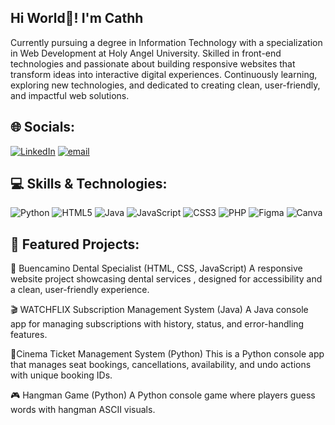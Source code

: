 ## Hi World👋! I'm Cathh

Currently pursuing a degree in Information Technology with a specialization in Web Development at Holy Angel University. Skilled in front-end technologies and passionate about building responsive websites that transform ideas into interactive digital experiences. Continuously learning, exploring new technologies, and dedicated to creating clean, user-friendly, and impactful web solutions.

## 🌐 Socials:
[![LinkedIn](https://img.shields.io/badge/LinkedIn-%230077B5.svg?logo=linkedin&logoColor=white)](https://linkedin.com/in/https://www.linkedin.com/in/catherine-tyra-laguda-a13287326/) [![email](https://img.shields.io/badge/Email-D14836?logo=gmail&logoColor=white)](mailto:tyralaguda@gmail.com) 

## 💻 Skills & Technologies:
![Python](https://img.shields.io/badge/python-3670A0?style=for-the-badge&logo=python&logoColor=ffdd54) ![HTML5](https://img.shields.io/badge/html5-%23E34F26.svg?style=for-the-badge&logo=html5&logoColor=white) ![Java](https://img.shields.io/badge/java-%23ED8B00.svg?style=for-the-badge&logo=openjdk&logoColor=white) ![JavaScript](https://img.shields.io/badge/javascript-%23323330.svg?style=for-the-badge&logo=javascript&logoColor=%23F7DF1E) ![CSS3](https://img.shields.io/badge/css3-%231572B6.svg?style=for-the-badge&logo=css3&logoColor=white) ![PHP](https://img.shields.io/badge/php-%23777BB4.svg?style=for-the-badge&logo=php&logoColor=white) ![Figma](https://img.shields.io/badge/figma-%23F24E1E.svg?style=for-the-badge&logo=figma&logoColor=white) ![Canva](https://img.shields.io/badge/Canva-%2300C4CC.svg?style=for-the-badge&logo=Canva&logoColor=white)

## 📌 Featured Projects:
🦷 Buencamino Dental Specialist (HTML, CSS, JavaScript) 
A responsive website project showcasing dental services , designed for accessibility and a clean, user-friendly experience.

🎬 WATCHFLIX Subscription Management System (Java) 
A Java console app for managing subscriptions with history, status, and error-handling features.

🍿Cinema Ticket Management System (Python) 
This is a Python console app that manages seat bookings, cancellations, availability, and undo actions with unique booking IDs.

🎮 Hangman Game (Python) 
A Python console game where players guess words with hangman ASCII visuals.




<!-- Proudly created with GPRM ( https://gprm.itsvg.in ) -->


